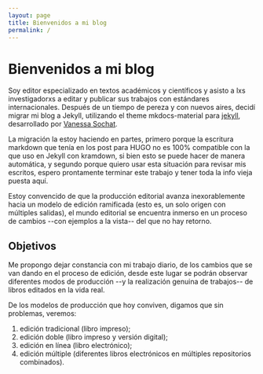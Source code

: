 ```yaml
---
layout: page
title: Bienvenidos a mi blog
permalink: /
---
```


# Bienvenidos a mi blog

Soy editor especializado en textos académicos y científicos y asisto a lxs investigadorxs a editar y publicar sus trabajos con estándares internacionales. Después de un tiempo de pereza y con nuevos aires, decidí migrar mi blog a Jekyll, utilizando el theme mkdocs-material para [jekyll](https://github.com/jekyll/jekyll), desarrollado por [Vanessa Sochat](https://github.com/vsoch).

La migración la estoy haciendo en partes, primero porque la escritura markdown que tenía en los post para HUGO no es 100% compatible con la que uso en Jekyll con kramdown, si bien esto se puede hacer de manera automática, y segundo porque quiero usar esta situación para revisar mis escritos, espero prontamente terminar este trabajo y tener toda la info vieja puesta aquí.

Estoy convencido de que la producción editorial avanza inexorablemente hacia un modelo de edición ramificada (esto es, un solo origen con múltiples salidas), el mundo editorial se encuentra inmerso en un proceso de cambios --con ejemplos a la vista-- del que no hay retorno.

## Objetivos

Me propongo dejar constancia con mi trabajo diario, de los cambios que se van dando en el proceso de edición, desde este lugar se podrán observar diferentes modos de producción --y la realización genuina de trabajos-- de libros editados en la vida real.

De los modelos de producción que hoy conviven, digamos que sin problemas, veremos:

1. edición tradicional (libro impreso);
2. edición doble (libro impreso y versión digital);
3. edición en línea (libro electrónico);
4. edición múltiple (diferentes libros electrónicos en múltiples repositorios combinados).

